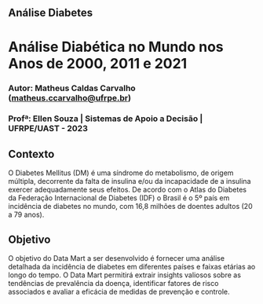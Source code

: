 ## Análise Diabetes 
# Análise Diabética no Mundo nos Anos de 2000, 2011 e 2021
### Autor: Matheus Caldas Carvalho (matheus.ccarvalho@ufrpe.br)
### Profª: Ellen Souza | Sistemas de Apoio a Decisão | UFRPE/UAST - 2023

## Contexto
O Diabetes Mellitus (DM) é uma síndrome do metabolismo, de origem múltipla, decorrente da falta de insulina e/ou da incapacidade de a insulina exercer adequadamente seus efeitos.​ De acordo com o Atlas do Diabetes da Federação Internacional de Diabetes (IDF) o Brasil é o 5º país em incidência de diabetes no mundo, com 16,8 milhões de doentes adultos (20 a 79 anos).

## Objetivo 
O objetivo do Data Mart a ser desenvolvido é fornecer uma análise detalhada da incidência de diabetes em diferentes países e faixas etárias ao longo do tempo. O Data Mart permitirá extrair insights valiosos sobre as tendências de prevalência da doença, identificar fatores de risco associados e avaliar a eficácia de medidas de prevenção e controle. ​
